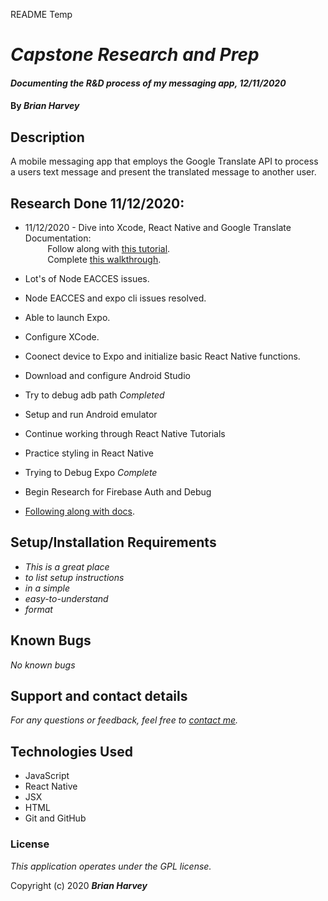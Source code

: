 README Temp

# _Capstone Research and Prep_

#### _Documenting the R&D process of my messaging app, 12/11/2020_

#### By _**Brian Harvey**_

## Description

A mobile messaging app that employs the Google Translate API to process a users text message and present the translated message to another user.

## Research Done 11/12/2020:
* 11/12/2020 - Dive into Xcode, React Native and Google Translate Documentation: <br>
         Follow along with [this tutorial](https://www.youtube.com/watch?v=qSRrxpdMpVc). <br>
         Complete [this walkthrough](https://www.youtube.com/watch?v=qSRrxpdMpVc).

* Lot's of Node EACCES issues.
* Node EACCES and expo cli issues resolved.
* Able to launch Expo.
* Configure XCode.
* Coonect device to Expo and initialize basic React Native functions.
* Download and configure Android Studio
* Try to debug adb path *Completed*
* Setup and run Android emulator
* Continue working through React Native Tutorials
* Practice styling in React Native
* Trying to Debug Expo *Complete*
* Begin Research for Firebase Auth and Debug
* [Following along with docs](https://reactnavigation.org/docs/nesting-navigators).

## Setup/Installation Requirements

* _This is a great place_
* _to list setup instructions_
* _in a simple_
* _easy-to-understand_
* _format_

## Known Bugs

_No known bugs_

## Support and contact details

_For any questions or feedback, feel free to [contact me](mailto:brian.harv3y@gmail.com)._

## Technologies Used

* JavaScript
* React Native
* JSX
* HTML
* Git and GitHub

### License

*_This application operates under the GPL license._*

Copyright (c) 2020 **_Brian Harvey_**
